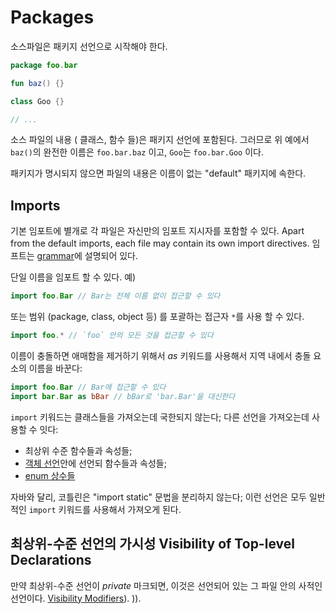 # Packages

소스파일은 패키지 선언으로 시작해야 한다.

``` kotlin
package foo.bar

fun baz() {}

class Goo {}

// ...
```

소스 파일의 내용 ( 클래스, 함수 들)은 패키지 선언에 포함된다. 그러므로 위 예에서 `baz()`의 완전한 이름은 `foo.bar.baz` 이고, `Goo`는 `foo.bar.Goo` 이다. 

패키지가 명시되지 않으면 파일의 내용은 이름이 없는 "default" 패키지에 속한다. 


## Imports

기본 임포트에 별개로 각 파일은 자신만의 임포트 지시자를 포함할 수 있다.
Apart from the default imports, each file may contain its own import directives.
임프트는 [grammar](grammar.html#import)에 설명되어 있다.

단일 이름을 임포트 할 수 있다. 예)

``` kotlin
import foo.Bar // Bar는 전체 이름 없이 접근할 수 있다
```

또는 범위 (package, class, object 등) 를 포괄하는 접근자 `*`를 사용 할 수 있다.

``` kotlin
import foo.* // `foo` 안의 모든 것을 접근할 수 있다
```

이름이 충돌하면 애매함을 제거하기 위해서 *as* 키워드를 사용해서 지역 내에서 충돌 요소의 이름을 바꾼다:

``` kotlin
import foo.Bar // Bar에 접근할 수 있다
import bar.Bar as bBar // bBar로 'bar.Bar'을 대신한다
```

`import` 키워드는 클래스들을 가져오는데 국한되지 않는다; 다른 선언을 가져오는데 사용할 수 잇다:
 * 최상위 수준 함수들과 속성들;
 * [객체 선언](object-declarations.html#object-declarations)안에 선언되 함수들과 속성들;
 * [enum 상수들](enum-classes.html)

자바와 달리, 코틀린은 "import static" 문법을 분리하지 않는다; 이런 선언은 모두 일반적인 `import` 키워드를 사용해서 가져오게 된다.


## 최상위-수준 선언의 가시성 Visibility of Top-level Declarations

만약 최상위-수준 선언이 *private* 마크되면, 이것은 선언되어 있는 그 파일 안의 사적인 선언이다.  [Visibility Modifiers](visibility-modifiers.html)).
)).
